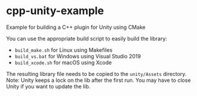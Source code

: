 # cpp-unity-example
Example for building a C++ plugin for Unity using CMake

You can use the appropriate build script to easily build the library:
- `build_make.sh` for Linux using Makefiles
- `build_vs.bat` for Windows using Visual Studio 2019
- `build_xcode.sh` for macOS using Xcode

The resulting library file needs to be copied to the `unity/Assets` directory. Note: Unity keeps a lock on the lib after the first run. You may have to close Unity if you want to update the lib.
